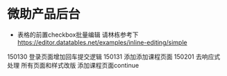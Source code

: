 微助产品后台
==========

* 表格的前置checkbox批量编辑 请林栋参考下 https://editor.datatables.net/examples/inline-editing/simple

150130 登录页面增加回车提交逻辑
150131 添加添加课程页面
150201 去响应式处理 所有页面和样式改版 添加课程页面continue